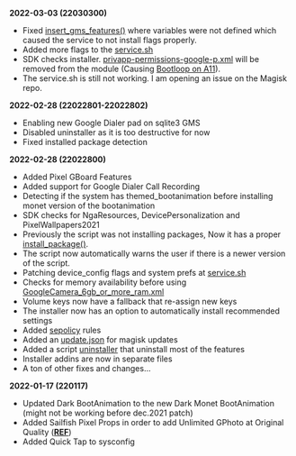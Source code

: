 **2022-03-03 (22030300)**
- Fixed [insert_gms_features()](https://github.com/Pixel-Props/pixel.features/blob/main/addon/SQLite3/install.sh) where variables were not defined which caused the service to not install flags properly.
- Added more flags to the [service.sh](https://github.com/Pixel-Props/pixel.features/blob/main/system/product/etc/sysconfig/service.sh)
- SDK checks installer. [privapp-permissions-google-p.xml](https://github.com/Pixel-Props/pixel.features/blob/main/system/product/etc/permissions/privapp-permissions-google-p.xml) will be removed from the module (Causing [Bootloop on A11](https://github.com/Pixel-Props/pixel.features/issues/3#issuecomment-1057879710)).
- The service.sh is still not working. I am opening an issue on the Magisk repo.

**2022-02-28 (22022801-22022802)**
- Enabling new Google Dialer pad on sqlite3 GMS
- Disabled uninstaller as it is too destructive for now
- Fixed installed package detection

**2022-02-28 (22022800)**
- Added Pixel GBoard Features
- Added support for Google Dialer Call Recording
- Detecting if the system has themed_bootanimation before installing monet version of the bootanimation
- SDK checks for NgaResources, DevicePersonalization and PixelWallpapers2021
- Previously the script was not installing packages, Now it has a proper [install_package()](https://github.com/Pixel-Props/pixel.features/blob/main/addon/Utils/install.sh).
- The script now automatically warns the user if there is a newer version of the script.
- Patching device_config flags and system prefs at [service.sh](https://github.com/Pixel-Props/pixel.features/blob/main/system/product/etc/sysconfig/service.sh)
- Checks for memory availability before using [GoogleCamera_6gb_or_more_ram.xml](https://github.com/Pixel-Props/pixel.features/blob/main/system/product/etc/sysconfig/GoogleCamera_6gb_or_more_ram.xml)
- Volume keys now have a fallback that re-assign new keys
- The installer now has an option to automatically install recommended settings
- Added [sepolicy](https://github.com/Pixel-Props/pixel.features/blob/main/sepolicy.rule) rules
- Added an [update.json](https://github.com/Pixel-Props/pixel.features/blob/main/update.json) for magisk updates
- Added a script [uninstaller](https://github.com/Pixel-Props/pixel.features/blob/main/uninstall.sh) that uninstall most of the features
- Installer addins are now in separate files
- A ton of other fixes and changes...

**2022-01-17 (220117)**
- Updated Dark BootAnimation to the new Dark Monet BootAnimation (might not be working before dec.2021 patch)
- Added Sailfish Pixel Props in order to add Unlimited GPhoto at Original Quality (**[REF](https://t.me/PixelProps/105)**)
- Added Quick Tap to sysconfig
